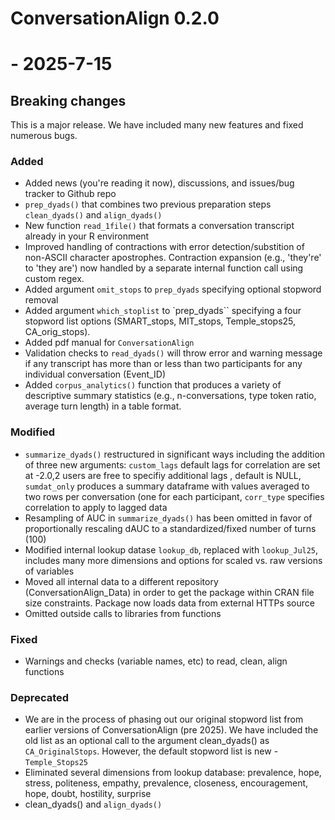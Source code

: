 # ConversationAlign 0.2.0

# - 2025-7-15

## Breaking changes

This is a major release. We have included many new features and fixed numerous bugs.

### Added
-   Added news (you're reading it now), discussions, and issues/bug tracker to Github repo
-   ``prep_dyads()`` that combines two previous preparation steps `clean_dyads()` and `align_dyads()`
-   New function `read_1file()` that formats a conversation transcript already in your R environment 
-   Improved handling of contractions with error detection/substition of non-ASCII character apostrophes. Contraction expansion (e.g., 'they're' to 'they are') now handled by a separate internal function call using custom regex.   
-   Added argument ``omit_stops`` to ``prep_dyads`` specifying optional stopword removal 
-   Added argument ``which_stoplist`` to `prep_dyads`` specifying a four stopword list options (SMART_stops, MIT_stops, Temple_stops25, CA_orig_stops). 
-   Added pdf manual for ``ConversationAlign``
-   Validation checks to `read_dyads()` will throw error and warning message if any transcript has more than or less than two participants for any individual conversation (Event_ID)
-   Added `corpus_analytics()` function that produces a variety of descriptive summary statistics (e.g., n-conversations, type token ratio, average turn length) in a table format.

### Modified
-   `summarize_dyads()` restructured in significant ways including the addition of three new arguments: `custom_lags` default lags for correlation are set at -2.0,2 users are free to specifiy additional lags , default is NULL, `sumdat_only` produces a summary dataframe with values averaged to two rows per conversation (one for each participant, `corr_type` specifies correlation to apply to lagged data 
-    Resampling of AUC in `summarize_dyads()` has been omitted in favor of proportionally rescaling dAUC to a standardized/fixed number of turns (100)
-    Modified internal lookup datase ``lookup_db``, replaced with ``lookup_Jul25``, includes many more dimensions and options for scaled vs. raw versions of variables
-    Moved all internal data to a different repository (ConversationAlign_Data) in order to get the package within CRAN file size constraints.  Package now loads data from external HTTPs source
-    Omitted outside calls to libraries from functions

### Fixed
-  Warnings and checks (variable names, etc) to read, clean, align functions

### Deprecated
-   We are in the process of phasing out our original stopword list from earlier versions of ConversationAlign (pre 2025). We have included the old list as an optional call to the argument clean_dyads() as ``CA_OriginalStops``. However, the default stopword list is new - ``Temple_Stops25``
-   Eliminated several dimensions from lookup database: prevalence, hope, stress, politeness, empathy, prevalence, closeness, encouragement, hope, doubt, hostility, surprise 
-   clean_dyads() and `align_dyads()`
